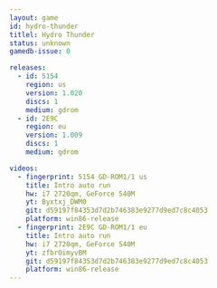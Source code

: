 ```yaml
---
layout: game
id: hydro-thunder
titlel: Hydro Thunder
status: unknown
gamedb-issue: 0

releases:
  - id: 5154
    region: us
    version: 1.020
    discs: 1
    medium: gdrom
  - id: 2E9C
    region: eu
    version: 1.009
    discs: 1
    medium: gdrom

videos:
  - fingerprint: 5154 GD-ROM1/1 us
    title: Intro auto run
    hw: i7 2720qm, GeForce 540M
    yt: Byxtxj_DWM0
    git: d59197f84353d7d2b746383e9277d9ed7c8c4053
    platform: win86-release
  - fingerprint: 2E9C GD-ROM1/1 eu
    title: Intro auto run
    hw: i7 2720qm, GeForce 540M
    yt: zfbrOimyvBM
    git: d59197f84353d7d2b746383e9277d9ed7c8c4053
    platform: win86-release
---
```


